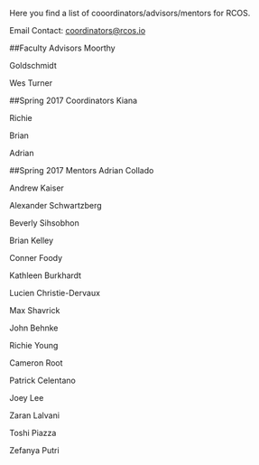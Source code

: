 Here you find a list of cooordinators/advisors/mentors for RCOS.

Email Contact: coordinators@rcos.io 

##Faculty Advisors
Moorthy

Goldschmidt 

Wes Turner

##Spring 2017 Coordinators
Kiana 

Richie 

Brian 

Adrian 

##Spring 2017 Mentors
Adrian Collado

Andrew Kaiser

Alexander Schwartzberg

Beverly Sihsobhon

Brian Kelley

Conner Foody

Kathleen Burkhardt

Lucien Christie-Dervaux

Max Shavrick

John Behnke

Richie Young

Cameron Root

Patrick Celentano

Joey Lee

Zaran Lalvani

Toshi Piazza

Zefanya Putri
